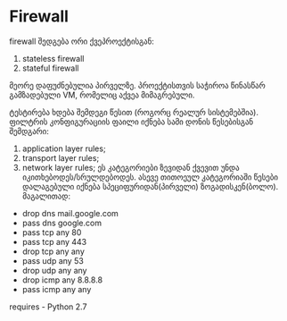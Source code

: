 # Firewall

firewall შედგება ორი ქვეპროექტისგან:
1. stateless firewall
2. stateful firewall

მეორე დაფუძნებულია პირველზე. პროექტისთვის საჭიროა წინასწარ გამზადებული VM, რომელიც აქვეა მიმაგრებული.

ტესტირება ხდება შემდეგი წესით (როგორც რეალურ სისტემებშია). ფილტრის კონფიგურაციის ფაილი იქნება სამი დონის წესებისგან შემდგარი:
1. application layer rules;
2. transport layer rules;
3. network layer rules;
ეს კატეგორიები ზევიდან ქვევით უნდა იკითხებოდეს/სრულდებოდეს. ასევე თითოეულ კატეგორიაში წესები დალაგებული იქნება სპეციფურიდან(პირველი) ზოგადისკენ(ბოლო). მაგალითად:

* drop dns mail.google.com
* pass dns google.com
* pass tcp any 80
* pass tcp any 443
* drop tcp any any
* pass udp any 53
* drop udp any any
* drop icmp any 8.8.8.8
* pass icmp any any

requires - Python 2.7